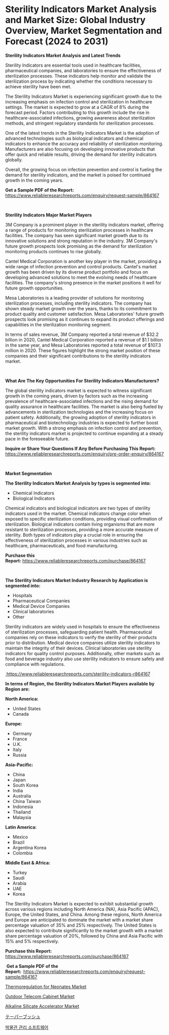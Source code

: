 <p><h1>Sterility Indicators Market Analysis and Market Size: Global Industry Overview, Market Segmentation and Forecast (2024 to 2031)</h1></p><p><strong>Sterility Indicators Market Analysis and Latest Trends</strong></p>
<p><p>Sterility Indicators are essential tools used in healthcare facilities, pharmaceutical companies, and laboratories to ensure the effectiveness of sterilization processes. These indicators help monitor and validate the sterilization process by indicating whether the conditions necessary to achieve sterility have been met. </p><p>The Sterility Indicators Market is experiencing significant growth due to the increasing emphasis on infection control and sterilization in healthcare settings. The market is expected to grow at a CAGR of 8% during the forecast period. Factors contributing to this growth include the rise in healthcare-associated infections, growing awareness about sterilization methods, and stringent regulatory standards for sterilization processes.</p><p>One of the latest trends in the Sterility Indicators Market is the adoption of advanced technologies such as biological indicators and chemical indicators to enhance the accuracy and reliability of sterilization monitoring. Manufacturers are also focusing on developing innovative products that offer quick and reliable results, driving the demand for sterility indicators globally.</p><p>Overall, the growing focus on infection prevention and control is fueling the demand for sterility indicators, and the market is poised for continued growth in the coming years.</p></p>
<p><strong>Get a Sample PDF of the Report:&nbsp;</strong> <a href="https://www.reliableresearchreports.com/enquiry/request-sample/864167">https://www.reliableresearchreports.com/enquiry/request-sample/864167</a></p>
<p>&nbsp;</p>
<p><strong>Sterility Indicators Major Market Players</strong></p>
<p><p>3M Company is a prominent player in the sterility indicators market, offering a range of products for monitoring sterilization processes in healthcare facilities. The company has seen significant market growth due to its innovative solutions and strong reputation in the industry. 3M Company's future growth prospects look promising as the demand for sterilization monitoring products continues to rise globally.</p><p>Cantel Medical Corporation is another key player in the market, providing a wide range of infection prevention and control products. Cantel's market growth has been driven by its diverse product portfolio and focus on developing advanced solutions to meet the evolving needs of healthcare facilities. The company's strong presence in the market positions it well for future growth opportunities.</p><p>Mesa Laboratories is a leading provider of solutions for monitoring sterilization processes, including sterility indicators. The company has shown steady market growth over the years, thanks to its commitment to product quality and customer satisfaction. Mesa Laboratories' future growth prospects look promising as it continues to expand its product offerings and capabilities in the sterilization monitoring segment.</p><p>In terms of sales revenue, 3M Company reported a total revenue of $32.2 billion in 2020, Cantel Medical Corporation reported a revenue of $1.1 billion in the same year, and Mesa Laboratories reported a total revenue of $107.3 million in 2020. These figures highlight the strong market position of these companies and their significant contributions to the sterility indicators market.</p></p>
<p>&nbsp;</p>
<p><strong>What Are The Key Opportunities For Sterility Indicators Manufacturers?</strong></p>
<p><p>The global sterility indicators market is expected to witness significant growth in the coming years, driven by factors such as the increasing prevalence of healthcare-associated infections and the rising demand for quality assurance in healthcare facilities. The market is also being fueled by advancements in sterilization technologies and the increasing focus on patient safety. Additionally, the growing adoption of sterility indicators in pharmaceutical and biotechnology industries is expected to further boost market growth. With a strong emphasis on infection control and prevention, the sterility indicators market is projected to continue expanding at a steady pace in the foreseeable future.</p></p>
<p><strong>Inquire or Share Your Questions If Any Before Purchasing This Report:</strong> <a href="https://www.reliableresearchreports.com/enquiry/pre-order-enquiry/864167">https://www.reliableresearchreports.com/enquiry/pre-order-enquiry/864167</a></p>
<p>&nbsp;</p>
<p><strong>Market Segmentation</strong></p>
<p><strong>The Sterility Indicators Market Analysis by types is segmented into:</strong></p>
<p><ul><li>Chemical Indicators</li><li>Biological Indicators</li></ul></p>
<p><p>Chemical indicators and biological indicators are two types of sterility indicators used in the market. Chemical indicators change color when exposed to specific sterilization conditions, providing visual confirmation of sterilization. Biological indicators contain living organisms that are more resistant to sterilization processes, providing a more accurate measure of sterility. Both types of indicators play a crucial role in ensuring the effectiveness of sterilization processes in various industries such as healthcare, pharmaceuticals, and food manufacturing.</p></p>
<p><strong>Purchase this Report:&nbsp;</strong><a href="https://www.reliableresearchreports.com/purchase/864167">https://www.reliableresearchreports.com/purchase/864167</a></p>
<p>&nbsp;</p>
<p><strong>The Sterility Indicators Market Industry Research by Application is segmented into:</strong></p>
<p><ul><li>Hospitals</li><li>Pharmaceutical Companies</li><li>Medical Device Companies</li><li>Clinical laboratories</li><li>Other</li></ul></p>
<p><p>Sterility indicators are widely used in hospitals to ensure the effectiveness of sterilization processes, safeguarding patient health. Pharmaceutical companies rely on these indicators to verify the sterility of their products prior to distribution. Medical device companies utilize sterility indicators to maintain the integrity of their devices. Clinical laboratories use sterility indicators for quality control purposes. Additionally, other markets such as food and beverage industry also use sterility indicators to ensure safety and compliance with regulations.</p></p>
<p><a href="https://www.reliableresearchreports.com/sterility-indicators-r864167">&nbsp;https://www.reliableresearchreports.com/sterility-indicators-r864167</a></p>
<p><strong>In terms of Region, the Sterility Indicators Market Players available by Region are:</strong></p>
<p>
    <p> <strong> North America: </strong>
        <ul>
            <li>United States</li>
            <li>Canada</li>
        </ul>
        </p> 
    <p> <strong> Europe: </strong>
        <ul>
            <li>Germany</li>
            <li>France</li>
            <li>U.K.</li>
            <li>Italy</li>
            <li>Russia</li>
        </ul>
        </p> 
    <p> <strong> Asia-Pacific: </strong>
        <ul>
            <li>China</li>
            <li>Japan</li>
            <li>South Korea</li>
            <li>India</li>
            <li>Australia</li>
            <li>China Taiwan</li>
            <li>Indonesia</li>
            <li>Thailand</li>
            <li>Malaysia</li>
        </ul>
        </p> 
    <p> <strong> Latin America: </strong>
        <ul>
            <li>Mexico</li>
            <li>Brazil</li>
            <li>Argentina Korea</li>
            <li>Colombia</li>
        </ul>
        </p> 
    <p> <strong> Middle East & Africa: </strong>
        <ul>
            <li>Turkey</li>
            <li>Saudi</li>
            <li>Arabia</li>
            <li>UAE</li>
            <li>Korea</li>
        </ul>
    </p>
    </p>
<p><p>The Sterility Indicators Market is expected to exhibit substantial growth across various regions including North America (NA), Asia Pacific (APAC), Europe, the United States, and China. Among these regions, North America and Europe are anticipated to dominate the market with a market share percentage valuation of 35% and 25% respectively. The United States is also expected to contribute significantly to the market growth with a market share percentage valuation of 20%, followed by China and Asia Pacific with 15% and 5% respectively.</p></p>
<p><strong>Purchase this Report: </strong><a href="https://www.reliableresearchreports.com/purchase/864167">https://www.reliableresearchreports.com/purchase/864167</a></p>
<p>&nbsp;<strong>Get a Sample PDF of the Report:&nbsp;&nbsp;</strong><a href="https://www.reliableresearchreports.com/enquiry/request-sample/864167">https://www.reliableresearchreports.com/enquiry/request-sample/864167</a></p>
<p><strong></strong></p>
<p><p><a href="https://github.com/joannagoyvaerts/Market-Research-Report-List-2/blob/main/thermoregulation-for-neonates-market.md">Thermoregulation for Neonates Market</a></p><p><a href="https://view.publitas.com/reportprime-1/outdoor-telecom-cabinet-market-insights-into-market-cagr-market-trends-and-growth-strategies/">Outdoor Telecom Cabinet Market</a></p><p><a href="https://valiant-lunge-8fe.notion.site/Alkaline-Silicate-Accelerator-Market-Trends-and-Market-Analysis-forecasted-for-period-2024-2031-d3ebf1539b5342689c0750eb0f41c772">Alkaline Silicate Accelerator Market</a></p><p><a href="https://github.com/andym141978/Market-Research-Report-List-1/blob/main/132984450025.md">テーパーブッシュ</a></p><p><a href="https://github.com/rick7624/Market-Research-Report-List-1/blob/main/772977745139.md">박물관 관리 소프트웨어</a></p></p>
